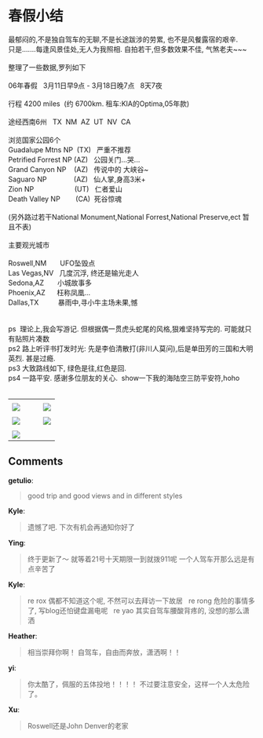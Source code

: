 # 春假小结

<div id="msgcns!9884D0A402622CB2!2388" class="bvMsg"><div>最郁闷的,不是独自驾车的无聊,不是长途跋涉的劳累, 也不是风餐露宿的艰辛.</div>
<div>只是.......每逢风景佳处,无人为我照相. 自拍若干,但多数效果不佳, 气煞老夫~~~</div>
<div> </div>
<div>整理了一些数据,罗列如下</div>
<div> </div>
<div>06年春假   3月11日早9点 - 3月18日晚7点   8天7夜</div>
<div> </div>
<div>
<div>行程 4200 miles  (约 6700km. 租车:KIA的Optima,05年款)</div></div>
<div> </div>
<div>途经西南6州   TX  NM  AZ  UT  NV  CA</div>
<div> </div>
<div>浏览国家公园6个</div>
<div>Guadalupe Mtns NP  (TX)   严重不推荐</div>
<div>Petrified Forrest NP (AZ)   公园关门...哭...</div>
<div>Grand Canyon NP    (AZ)   传说中的 大峡谷~</div>
<div>Saguaro NP              (AZ)   仙人掌,身高3米+</div>
<div>Zion NP                     (UT)   仁者爱山</div>
<div>Death Valley NP        (CA)  死谷惊魂</div>
<div> </div>
<div>(另外路过若干National Monument,National Forrest,National Preserve,ect 暂且不表)</div>
<div> </div>
<div>主要观光城市</div>
<div> </div>
<div>Roswell,NM       UFO坠毁点 </div>
<div>Las Vegas,NV   几度沉浮, 终还是输光走人</div>
<div>Sedona,AZ       小城故事多</div>
<div>Phoenix,AZ      枉称凤凰...</div>
<div>Dallas,TX          暴雨中,寻小牛主场未果,憾</div>
<div> </div>
<div>  </div>
<div>ps  理论上,我会写游记. 但根据偶一贯虎头蛇尾的风格,狠难坚持写完的. 可能就只有贴照片凑数</div>
<div>ps2 路上听评书打发时光: 先是李伯清散打(非川人莫问),后是单田芳的三国和大明英烈. 甚是过瘾. </div>
<div>ps3 大致路线如下, 绿色是往,红色是回. </div>
<div>ps4 一路平安. 感谢多位朋友的关心.  show一下我的海陆空三防平安符,hoho</div>
<div> </div></div><table cellspacing="0" border="0"><tr><td></td></tr><tr><td valign="top"><a href="http://byfiles.storage.live.com/y1p0KGbBbyE6bDEhLhLNYYl7gDATA55v8-sbkpxIVcS4iOM-UuTzbl5pMBa0hAuD45q6pMQt7MkvIk" target="_blank" rel="WLPP;url=http://byfiles.storage.live.com/y1p0KGbBbyE6bDEhLhLNYYl7gDATA55v8-sbkpxIVcS4iOM-UuTzbl5pMBa0hAuD45q6pMQt7MkvIk;cnsid=cns&#033;9884D0A402622CB2&#033;2389"><img src="http://byfiles.storage.live.com/y1p0KGbBbyE6bDEhLhLNYYl7gtUH4vo0stUAN1OePws3L0JNkKioMoq5OuxQdjGMlKrAVTct7h0sok" border="0" /></a></td><td width="15"></td><td valign="top"><a href="http://byfiles.storage.live.com/y1p2hKgHAqb1KiAISxpbCvZ5ZZBBeYt4sXwAqHsISK5msgvb6hF9sEPkRq08z5ShHFZBaru5u4dRW4" target='_blank' rel="WLPP;url=http://byfiles.storage.live.com/y1p2hKgHAqb1KiAISxpbCvZ5ZZBBeYt4sXwAqHsISK5msgvb6hF9sEPkRq08z5ShHFZBaru5u4dRW4;cnsid=cns&#033;9884D0A402622CB2&#033;2390"><img src="http://byfiles.storage.live.com/y1p2hKgHAqb1KiAISxpbCvZ5U9o8WyVVXGAedEgQYFZEv2-e55emc8gYcUimyFdrA4r9NOLepGfALc" border="0" /></a></td></tr><tr><td></td></tr><tr><td valign="top"><a href="http://byfiles.storage.live.com/y1pkzuRV0LRPrnjE8GvdSvupDd5xx7VSHk-frCxMeVD489q8OTnFD0d4CpcLYJz0nkWQKxkYl6Cb-I" target="_blank" rel="WLPP;url=http://byfiles.storage.live.com/y1pkzuRV0LRPrnjE8GvdSvupDd5xx7VSHk-frCxMeVD489q8OTnFD0d4CpcLYJz0nkWQKxkYl6Cb-I;cnsid=cns&#033;9884D0A402622CB2&#033;2391"><img src="http://byfiles.storage.live.com/y1pkzuRV0LRPrnjE8GvdSvupN1vV97d2wWuIbVsDm8gRePVPP51B5t5ILi0mQ_mlf1cmUxStUzT5hk" border="0" /></a></td><td width="15"></td><td valign="top"><a href="http://byfiles.storage.live.com/y1pcnjKFJa8Pl2jmJnBrbC8A0lL3mOcS91pTjbpA6rZ0_Ks1MIgVt37ZvPa3g6UCgoys-s_AHx7oFo" target='_blank' rel="WLPP;url=http://byfiles.storage.live.com/y1pcnjKFJa8Pl2jmJnBrbC8A0lL3mOcS91pTjbpA6rZ0_Ks1MIgVt37ZvPa3g6UCgoys-s_AHx7oFo;cnsid=cns&#033;9884D0A402622CB2&#033;2392"><img src="http://byfiles.storage.live.com/y1pcnjKFJa8Pl2jmJnBrbC8A-B2OiIqSfx5BXJ6Yy2YNNnt_Lf56BMcbWQXkyn53cZU0trwtv9IKOM" border="0" /></a></td></tr><tr><td></td></tr><tr><td valign="top"><a href="http://byfiles.storage.live.com/y1pnURNFwrS0mh0xWM3TFt0ED2rPjlorWqhRVgeXcTXhtD-511zvxRPTyiJI-jWirivV57TUxx19D0" target="_blank" rel="WLPP;url=http://byfiles.storage.live.com/y1pnURNFwrS0mh0xWM3TFt0ED2rPjlorWqhRVgeXcTXhtD-511zvxRPTyiJI-jWirivV57TUxx19D0;cnsid=cns&#033;9884D0A402622CB2&#033;2393"><img src="http://byfiles.storage.live.com/y1pnURNFwrS0mh0xWM3TFt0EGbQyZwnZEBlLNnnfte6NXbdgkDMt2Or261nJNJVeGgSQ4KlscNl-zM" border="0" /></a></td></tr></table>

## Comments

**getulio**:
> good trip and good views and in different styles

**Kyle**:
> 遗憾了吧. 下次有机会再通知你好了

**Ying**:
> 终于更新了～ 就等着21号十天期限一到就拨911呢
一个人驾车开那么远是有点辛苦了

**Kyle**:
> re rox 偶都不知道这个呢, 不然可以去拜访一下故居
 
re rong 危险的事情多了, 写blog还怕键盘漏电呢
 
re yao 其实自驾车腰酸背疼的, 没想的那么潇洒

**Heather**:
> 相当崇拜你啊！
自驾车，自由而奔放，潇洒啊！！

**yi**:
> 你太酷了，佩服的五体投地！！！！
不过要注意安全，这样一个人太危险了。

**Xu**:
> Roswell还是John Denver的老家


